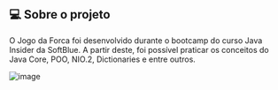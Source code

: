 ## 💻 Sobre o projeto

O Jogo da Forca foi desenvolvido durante o bootcamp do curso Java Insider da SoftBlue. A partir deste, foi possível praticar os conceitos do Java Core, POO, NIO.2, Dictionaries e entre outros.

![image](https://user-images.githubusercontent.com/101933646/216847088-c83a6eac-504e-47ea-8779-5e1432705e09.png)
